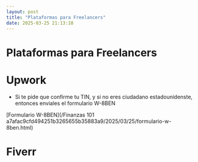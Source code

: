 ```yaml
---
layout: post
title: "Plataformas para Freelancers"
date: 2025-03-25 21:13:18
---
```


# Plataformas para Freelancers

# Upwork

- Si te pide que confirme tu TIN, y si no eres ciudadano estadounidenste, entonces enviales el formulario W-8BEN

[Formulario W-8BEN](/Finanzas 101 a7afac9cfd494251b3265655b35883a9/2025/03/25/formulario-w-8ben.html)

# Fiverr